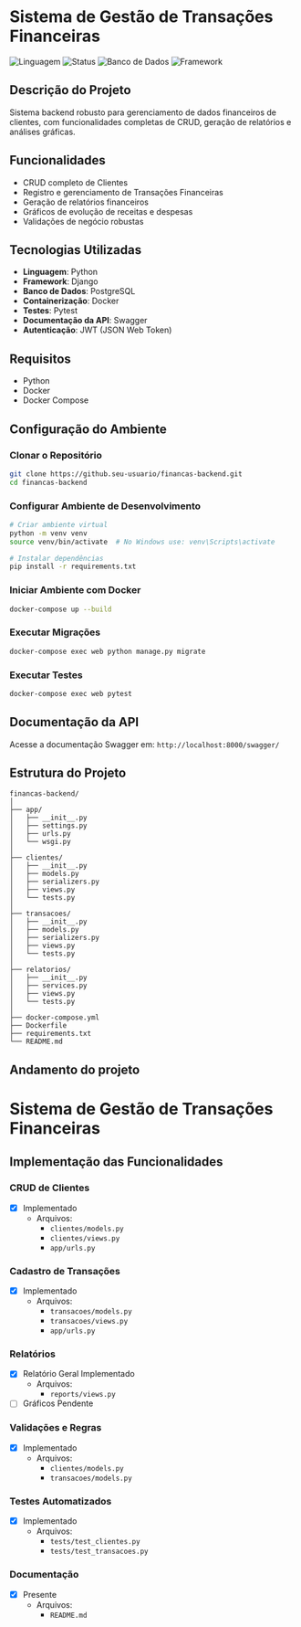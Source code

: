 # Sistema de Gestão de Transações Financeiras
![Linguagem](https://img.shields.io/badge/Linguagem-Python-blue?style=flat-square&logo=python)
![Status](https://img.shields.io/badge/Status-Em%20Desenvolvimento-yellow?style=flat-square)
![Banco de Dados](https://img.shields.io/badge/Banco%20de%20Dados-PostgreSQL-blue?style=flat-square&logo=postgresql)
![Framework](https://img.shields.io/badge/Framework-Django-green?style=flat-square&logo=django)

## Descrição do Projeto
Sistema backend robusto para gerenciamento de dados financeiros de clientes, com funcionalidades completas de CRUD, geração de relatórios e análises gráficas.

## Funcionalidades
- CRUD completo de Clientes
- Registro e gerenciamento de Transações Financeiras
- Geração de relatórios financeiros
- Gráficos de evolução de receitas e despesas
- Validações de negócio robustas

## Tecnologias Utilizadas
- **Linguagem**: Python
- **Framework**: Django
- **Banco de Dados**: PostgreSQL
- **Containerização**: Docker
- **Testes**: Pytest
- **Documentação da API**: Swagger
- **Autenticação**: JWT (JSON Web Token)

## Requisitos
- Python
- Docker
- Docker Compose

## Configuração do Ambiente

### Clonar o Repositório
```bash
git clone https://github.seu-usuario/financas-backend.git
cd financas-backend
```

### Configurar Ambiente de Desenvolvimento
```bash
# Criar ambiente virtual
python -m venv venv
source venv/bin/activate  # No Windows use: venv\Scripts\activate

# Instalar dependências
pip install -r requirements.txt
```

### Iniciar Ambiente com Docker
```bash
docker-compose up --build
```

### Executar Migrações
```bash
docker-compose exec web python manage.py migrate
```

### Executar Testes
```bash
docker-compose exec web pytest
```

## Documentação da API
Acesse a documentação Swagger em: `http://localhost:8000/swagger/`

## Estrutura do Projeto
```
financas-backend/
│
├── app/
│   ├── __init__.py
│   ├── settings.py
│   ├── urls.py
│   └── wsgi.py
│
├── clientes/
│   ├── __init__.py
│   ├── models.py
│   ├── serializers.py
│   ├── views.py
│   └── tests.py
│
├── transacoes/
│   ├── __init__.py
│   ├── models.py
│   ├── serializers.py
│   ├── views.py
│   └── tests.py
│
├── relatorios/
│   ├── __init__.py
│   ├── services.py
│   ├── views.py
│   └── tests.py
│
├── docker-compose.yml
├── Dockerfile
├── requirements.txt
└── README.md
```

## Andamento do projeto
# Sistema de Gestão de Transações Financeiras

## Implementação das Funcionalidades

### CRUD de Clientes
- [x] Implementado
  - Arquivos:
    - `clientes/models.py`
    - `clientes/views.py`
    - `app/urls.py`

### Cadastro de Transações
- [x] Implementado
  - Arquivos:
    - `transacoes/models.py`
    - `transacoes/views.py`
    - `app/urls.py`

### Relatórios
- [x] Relatório Geral Implementado
  - Arquivos:
    - `reports/views.py`
- [ ] Gráficos Pendente

### Validações e Regras
- [x] Implementado
  - Arquivos:
    - `clientes/models.py`
    - `transacoes/models.py`

### Testes Automatizados
- [x] Implementado
  - Arquivos:
    - `tests/test_clientes.py`
    - `tests/test_transacoes.py`

### Documentação
- [x] Presente
  - Arquivos:
    - `README.md`

